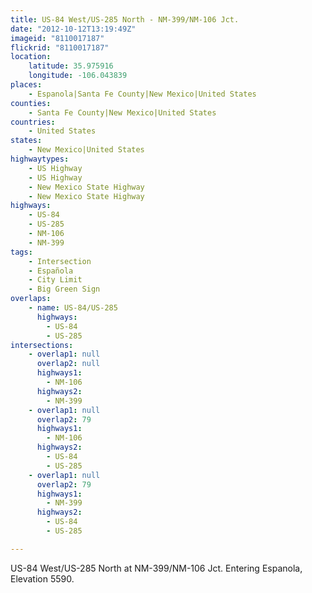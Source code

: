 ```yaml
---
title: US-84 West/US-285 North - NM-399/NM-106 Jct.
date: "2012-10-12T13:19:49Z"
imageid: "8110017187"
flickrid: "8110017187"
location:
    latitude: 35.975916
    longitude: -106.043839
places:
    - Espanola|Santa Fe County|New Mexico|United States
counties:
    - Santa Fe County|New Mexico|United States
countries:
    - United States
states:
    - New Mexico|United States
highwaytypes:
    - US Highway
    - US Highway
    - New Mexico State Highway
    - New Mexico State Highway
highways:
    - US-84
    - US-285
    - NM-106
    - NM-399
tags:
    - Intersection
    - Española
    - City Limit
    - Big Green Sign
overlaps:
    - name: US-84/US-285
      highways:
        - US-84
        - US-285
intersections:
    - overlap1: null
      overlap2: null
      highways1:
        - NM-106
      highways2:
        - NM-399
    - overlap1: null
      overlap2: 79
      highways1:
        - NM-106
      highways2:
        - US-84
        - US-285
    - overlap1: null
      overlap2: 79
      highways1:
        - NM-399
      highways2:
        - US-84
        - US-285

---
```

US-84 West/US-285 North at NM-399/NM-106 Jct.  Entering Espanola, Elevation 5590.